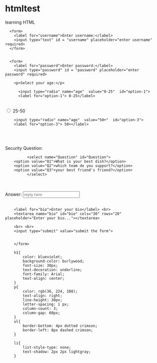 # htmltest
learning HTML

      <form>
        <label for="username">Enter username:</label>
        <input type="text" id = "username" placeholder="enter username" required>
      </form>


      <form>
        <label for="password">Enter password:</label>
        <input type="password" id = "password" placeholder="enter password" required>
     
        <p>Select your age:</p>

          <input type="radio" name="age"  value="0-25"  id="option-1">
          <label for="option-1"> 0-25</label>

<br>
          <input type="radio" name="age"  value="25-50"  id="option-2">
          <label for="option-2">25-50</label>

<br>

        <input type="radio" name="age"  value="50+"  id="option-3">
        <label for="option-3"> 50+</label>

<br><br>

<label for="Question">Security Question:</label>


              <select name="Question" id="Question">
        <option value="Q1">What is your best dish?</option>
        <option value="Q2">which team do you support?</option>
        <option value="Q3">your best friend's friend?</option>
              </select>

<br><br>
        <label for="QuestionAnswer">Answer:</label>
        <input type="text" id="QuestionAnswer" name="QuestionAnswer" placeholder="reply here">
      <br> <br>

        <label for="bio">Enter your bio</label> <br>
        <textarea name="bio" id="bio" cols="30" rows="20" placeholder="Enter your bio..."></textarea>

        <br> <br>
        <input type="submit" value="submit the form">


        </form>
        
        h1{
            color: blueviolet;
            background-color: burlywood;
            font-size: 30px;
            text-decoration: underline;
            font-family: Arial;
            text-align: center;
        }
        p{
            color: rgb(36, 224, 108);
            text-align: right;
            line-height: 30px;
            letter-spacing: 1 px;
            column-count: 3;
            column-gap: 60px;
        }
        ul{
            border-bottom: 4px dotted crimson;
            border-left: 8px dashed crimson;
        }

        li{
            list-style-type: none;
            text-shadow: 2px 2px lightgray;
        }
